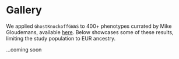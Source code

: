 
# Gallery

We applied `GhostKnockoffGWAS` to 400+ phenotypes currated by Mike Gloudemans, available [here](https://github.com/mikegloudemans/gwas-download). Below showcases some of these results, limiting the study population to EUR ancestry.

...coming soon
